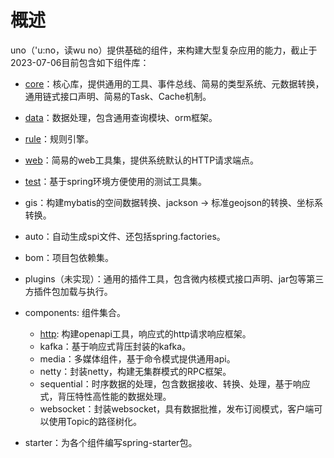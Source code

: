 

# 概述

uno（'u:no，读wu no）提供基础的组件，来构建大型复杂应用的能力，截止于2023-07-06目前包含如下组件库：

- <a href="./core.html">core</a>：核心库，提供通用的工具、事件总线、简易的类型系统、元数据转换，通用链式接口声明、简易的Task、Cache机制。
- <a href="./data.html">data</a>：数据处理，包含通用查询模块、orm框架。
- <a href="rule.html">rule</a>：规则引擎。
- <a href="./web.html">web</a>：简易的web工具集，提供系统默认的HTTP请求端点。
- <a href="./test.html">test</a>：基于spring环境方便使用的测试工具集。
- gis：构建mybatis的空间数据转换、jackson -> 标准geojson的转换、坐标系转换。
- auto：自动生成spi文件、还包括spring.factories。
- bom：项目包依赖集。
- plugins（未实现）：通用的插件工具，包含微内核模式接口声明、jar包等第三方插件包加载与执行。
- components: 组件集合。
  - <a href="./components/http.html">http</a>: 构建openapi工具，响应式的http请求响应框架。
  - kafka：基于响应式背压封装的kafka。
  - media：多媒体组件，基于命令模式提供通用api。
  - netty：封装netty，构建无集群模式的RPC框架。
  - sequential：时序数据的处理，包含数据接收、转换、处理，基于响应式，背压特性高性能的数据处理。
  - websocket：封装websocket，具有数据批推，发布订阅模式，客户端可以使用Topic的路径树化。

- starter：为各个组件编写spring-starter包。



